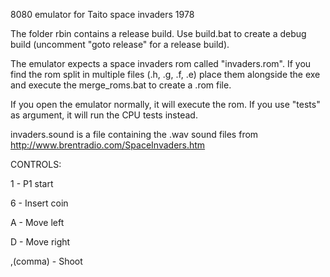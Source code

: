 8080 emulator for Taito space invaders 1978

The folder rbin contains a release build. Use build.bat to create a debug build (uncomment "goto release" for a release build).

The emulator expects a space invaders rom called "invaders.rom". If you find the rom split in multiple files (.h, .g, .f, .e) place them alongside the exe and execute the merge_roms.bat to create a .rom file.

If you open the emulator normally, it will execute the rom. If you use "tests" as argument, it will run the CPU tests instead.

invaders.sound is a file containing the .wav sound files from http://www.brentradio.com/SpaceInvaders.htm

CONTROLS:

1 - P1 start

6 - Insert coin

A - Move left

D - Move right

,(comma) - Shoot
